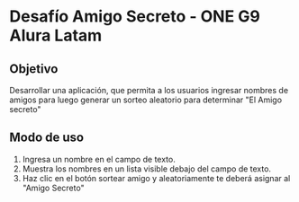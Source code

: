 <h1>Desafío Amigo Secreto - ONE G9 Alura Latam</h1>

## Objetivo
Desarrollar una aplicación, que permita a los usuarios ingresar nombres de amigos para luego generar un sorteo aleatorio para determinar "El Amigo secreto"

## Modo de uso
1. Ingresa un nombre en el campo de texto.
2. Muestra los nombres en un lista visible debajo del campo de texto.
3. Haz clic en el botón sortear amigo y aleatoriamente te deberá asignar al "Amigo Secreto"


